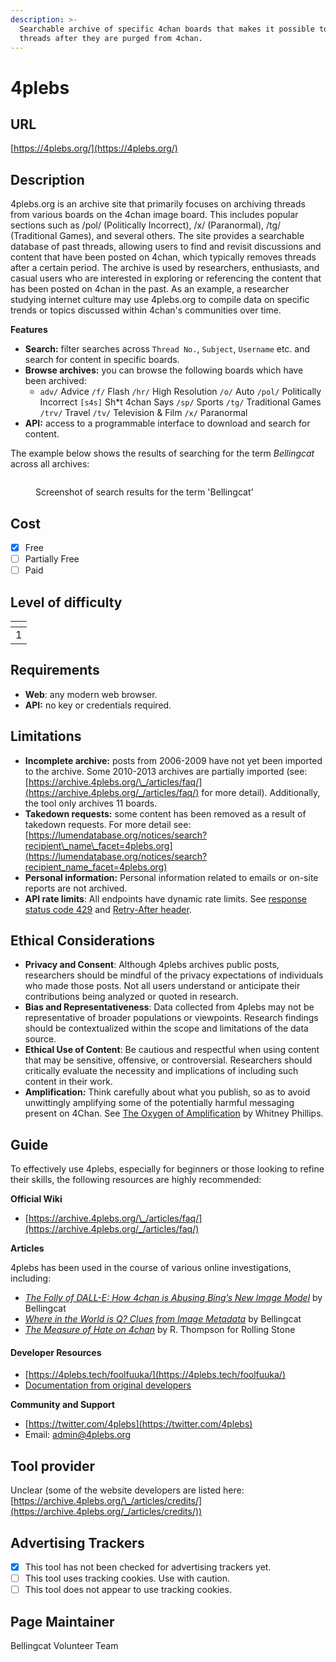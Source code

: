 ```yaml
---
description: >-
  Searchable archive of specific 4chan boards that makes it possible to read
  threads after they are purged from 4chan.
---
```


# 4plebs

## URL

[https://4plebs.org/](https://4plebs.org/)

## Description

4plebs.org is an archive site that primarily focuses on archiving threads from various boards on the 4chan image board. This includes popular sections such as /pol/ (Politically Incorrect), /x/ (Paranormal), /tg/ (Traditional Games), and several others. The site provides a searchable database of past threads, allowing users to find and revisit discussions and content that have been posted on 4chan, which typically removes threads after a certain period. The archive is used by researchers, enthusiasts, and casual users who are interested in exploring or referencing the content that has been posted on 4chan in the past. As an example, a researcher studying internet culture may use 4plebs.org to compile data on specific trends or topics discussed within 4chan's communities over time.

**Features**

* **Search:** filter searches across `Thread No.`, `Subject`, `Username` etc. and search for content in specific boards.
* **Browse archives:** you can browse the following boards which have been archived:&#x20;
  * `adv/` Advice `/f/` Flash `/hr/` High Resolution `/o/` Auto `/pol/` Politically Incorrect `[s4s]` Sh\*t 4chan Says `/sp/` Sports `/tg/` Traditional Games `/trv/` Travel `/tv/` Television & Film `/x/` Paranormal
* **API:** access to a programmable interface to download and search for content.

The example below shows the results of searching for the term _Bellingcat_ across all archives:

<figure><img src=".gitbook/assets/Screenshot 2024-04-23 at 12.49.40 PM.png" alt=""><figcaption><p>Screenshot of search results for the term 'Bellingcat' </p></figcaption></figure>

## Cost

* [x] Free
* [ ] Partially Free
* [ ] Paid

## Level of difficulty

<table><thead><tr><th data-type="rating" data-max="5"></th></tr></thead><tbody><tr><td>1</td></tr></tbody></table>

## Requirements

* **Web**: any modern web browser.
* **API:** no key or credentials required.

## Limitations

* **Incomplete archive:** posts from 2006-2009 have not yet been imported to the archive. Some 2010-2013 archives are partially imported (see: [https://archive.4plebs.org/\_/articles/faq/](https://archive.4plebs.org/_/articles/faq/) for more detail). Additionally, the tool only archives 11 boards.
* **Takedown requests:** some content has been removed as a result of takedown requests. For more detail see: [https://lumendatabase.org/notices/search?recipient\_name\_facet=4plebs.org](https://lumendatabase.org/notices/search?recipient_name_facet=4plebs.org)
* **Personal information:** Personal information related to emails or on-site reports are not archived.
* **API rate limits**: All endpoints have dynamic rate limits. See [response status code 429](https://developer.mozilla.org/en-US/docs/Web/HTTP/Status/429) and [Retry-After header](https://developer.mozilla.org/en-US/docs/Web/HTTP/Headers/Retry-After).

## Ethical Considerations

* **Privacy and Consent**: Although 4plebs archives public posts, researchers should be mindful of the privacy expectations of individuals who made those posts. Not all users understand or anticipate their contributions being analyzed or quoted in research.
* **Bias and Representativeness**: Data collected from 4plebs may not be representative of broader populations or viewpoints. Research findings should be contextualized within the scope and limitations of the data source.
* **Ethical Use of Content**: Be cautious and respectful when using content that may be sensitive, offensive, or controversial. Researchers should critically evaluate the necessity and implications of including such content in their work.
* **Amplification**_**:**_ Think carefully about what you publish, so as to avoid unwittingly amplifying some of the potentially harmful messaging present on 4Chan. See [The Oxygen of Amplification](https://datasociety.net/library/oxygen-of-amplification/) by Whitney Phillips.

## Guide

To effectively use 4plebs, especially for beginners or those looking to refine their skills, the following resources are highly recommended:

**Official Wiki**&#x20;

* [https://archive.4plebs.org/\_/articles/faq/](https://archive.4plebs.org/_/articles/faq/)

&#x20;**Articles**

4plebs has been used in the course of various online investigations, including:

* [_The Folly of DALL-E: How 4chan is Abusing Bing’s New Image Model_](https://www.bellingcat.com/news/2023/10/06/the-folly-of-dall-e-how-4chan-is-abusing-bings-new-image-model/) by Bellingcat
* [_Where in the World is Q? Clues from Image Metadata_](https://www.bellingcat.com/news/rest-of-world/2021/05/10/where-in-the-world-is-q-clues-from-image-metadata/) by Bellingcat
* [_The Measure of Hate on 4chan_](https://www.rollingstone.com/politics/politics-news/the-measure-of-hate-on-4chan-627922/) by R. Thompson for Rolling Stone

#### Developer Resources

* [https://4plebs.tech/foolfuuka/](https://4plebs.tech/foolfuuka/)
* [Documentation from original developers](http://foolfuuka.readthedocs.io/en/latest/code_guide/documentation/api.html)

**Community and Support**

* [https://twitter.com/4plebs](https://twitter.com/4plebs)
* Email: [admin@4plebs.org](mailto:admin@4plebs.org)

## Tool provider

Unclear (some of the website developers are listed here: [https://archive.4plebs.org/\_/articles/credits/](https://archive.4plebs.org/_/articles/credits/))

## Advertising Trackers

* [x] This tool has not been checked for advertising trackers yet.
* [ ] This tool uses tracking cookies. Use with caution.
* [ ] This tool does not appear to use tracking cookies.

## Page Maintainer

Bellingcat Volunteer Team
